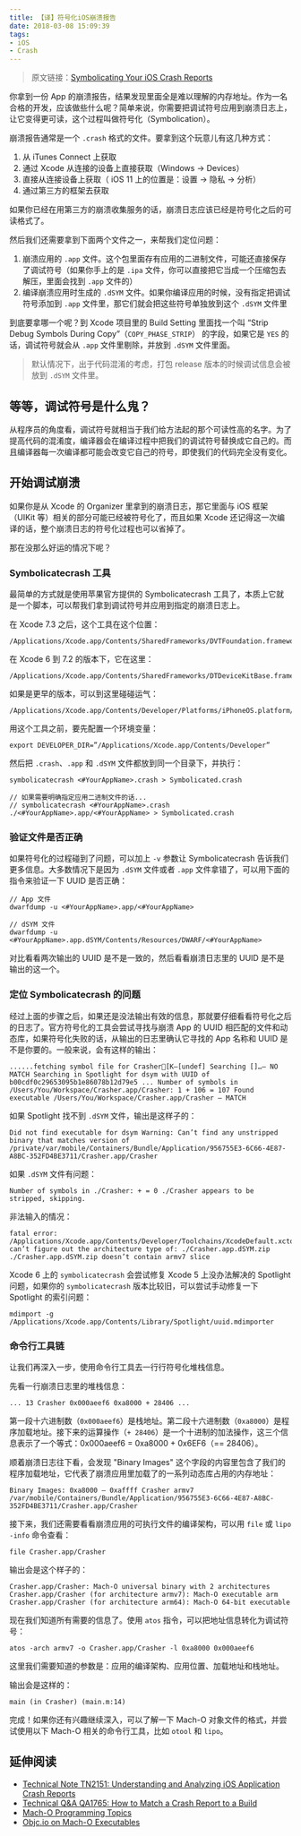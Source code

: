 ```yaml
---
title: 【译】符号化iOS崩溃报告
date: 2018-03-08 15:09:39
tags:
- iOS
- Crash
---
```


> 原文链接：[Symbolicating Your iOS Crash Reports]( https://possiblemobile.com/2015/03/symbolicating-your-ios-crash-reports/)

你拿到一份 App 的崩溃报告，结果发现里面全是难以理解的内存地址。作为一名合格的开发，应该做些什么呢？简单来说，你需要把调试符号应用到崩溃日志上，让它变得更可读，这个过程叫做符号化（Symbolication）。

<!-- more -->

崩溃报告通常是一个 `.crash` 格式的文件。要拿到这个玩意儿有这几种方式：

1. 从 iTunes Connect 上获取
2. 通过 Xcode 从连接的设备上直接获取（Windows -> Devices）
3. 直接从连接设备上获取（ iOS 11 上的位置是：设置 -> 隐私 -> 分析）
4. 通过第三方的框架去获取

如果你已经在用第三方的崩溃收集服务的话，崩溃日志应该已经是符号化之后的可读格式了。



然后我们还需要拿到下面两个文件之一，来帮我们定位问题：

1. 崩溃应用的 `.app` 文件。这个包里面存有应用的二进制文件，可能还直接保存了调试符号（如果你手上的是 `.ipa` 文件，你可以直接把它当成一个压缩包去解压，里面会找到 `.app` 文件的）
2. 编译崩溃应用时生成的 `.dSYM` 文件。如果你编译应用的时候，没有指定把调试符号添加到 `.app` 文件里，那它们就会把这些符号单独放到这个 `.dSYM` 文件里



到底要拿哪一个呢？到 Xcode 项目里的 Build Setting 里面找一个叫 “Strip Debug Symbols During Copy”（`COPY_PHASE_STRIP`） 的字段，如果它是 `YES` 的话，调试符号就会从 `.app` 文件里剔除，并放到 `.dSYM` 文件里面。

> 默认情况下，出于代码混淆的考虑，打包 release 版本的时候调试信息会被放到 `.dSYM` 文件里。



## 等等，调试符号是什么鬼？

从程序员的角度看，调试符号就相当于我们给方法起的那个可读性高的名字。为了提高代码的混淆度，编译器会在编译过程中把我们的调试符号替换成它自己的。而且编译器每一次编译都可能会改变它自己的符号，即使我们的代码完全没有变化。



## 开始调试崩溃

如果你是从 Xcode 的 Organizer 里拿到的崩溃日志，那它里面与 iOS 框架（UIKit 等）相关的部分可能已经被符号化了，而且如果 Xcode 还记得这一次编译的话，整个崩溃日志的符号化过程也可以省掉了。

那在没那么好运的情况下呢？



### Symbolicatecrash 工具

最简单的方式就是使用苹果官方提供的 Symbolicatecrash 工具了，本质上它就是一个脚本，可以帮我们拿到调试符号并应用到指定的崩溃日志上。



在 Xcode 7.3 之后，这个工具在这个位置：

```
/Applications/Xcode.app/Contents/SharedFrameworks/DVTFoundation.framework/Versions/A/Resources/symbolicatecrash
```



在 Xcode 6 到 7.2 的版本下，它在这里：

```
/Applications/Xcode.app/Contents/SharedFrameworks/DTDeviceKitBase.framework/Versions/Current/Resources/symbolicatecrash
```



如果是更早的版本，可以到这里碰碰运气：

```
/Applications/Xcode.app/Contents/Developer/Platforms/iPhoneOS.platform/Developer/Library/PrivateFrameworks/DTDeviceKitBase.framework/Versions/Current/Resources/symbolicatecrash
```



用这个工具之前，要先配置一个环境变量：

```
export DEVELOPER_DIR=”/Applications/Xcode.app/Contents/Developer”
```



然后把 `.crash`、`.app` 和 `.dSYM` 文件都放到同一个目录下，并执行：

```
symbolicatecrash <#YourAppName>.crash > Symbolicated.crash

// 如果需要明确指定应用二进制文件的话...
// symbolicatecrash <#YourAppName>.crash ./<#YourAppName>.app/<#YourAppName> > Symbolicated.crash
```



### 验证文件是否正确

如果符号化的过程碰到了问题，可以加上 `-v` 参数让 Symbolicatecrash 告诉我们更多信息。大多数情况下是因为 `.dSYM` 文件或者 `.app` 文件拿错了，可以用下面的指令来验证一下 UUID 是否正确：

```
// App 文件
dwarfdump -u <#YourAppName>.app/<#YourAppName>

// dSYM 文件
dwarfdump -u <#YourAppName>.app.dSYM/Contents/Resources/DWARF/<#YourAppName>
```

对比看看两次输出的 UUID 是不是一致的，然后看看崩溃日志里的 UUID 是不是输出的这一个。



### 定位 Symbolicatecrash 的问题

经过上面的步骤之后，如果还是没法输出有效的信息，那就要仔细看看符号化之后的日志了。官方符号化的工具会尝试寻找与崩溃 App 的 UUID 相匹配的文件和动态库，如果符号化失败的话，从输出的日志里确认它寻找的 App 名称和 UUID 是不是你要的。一般来说，会有这样的输出：

```
......fetching symbol file for Crasher[K–[undef] Searching []…– NO MATCH Searching in Spotlight for dsym with UUID of b00cdf0c29653095b1e86078b12d79e5 ... Number of symbols in /Users/You/Workspace/Crasher.app/Crasher: 1 + 106 = 107 Found executable /Users/You/Workspace/Crasher.app/Crasher — MATCH
```



如果 Spotlight 找不到 `.dSYM` 文件，输出是这样子的：

```
Did not find executable for dsym Warning: Can’t find any unstripped binary that matches version of /private/var/mobile/Containers/Bundle/Application/956755E3-6C66-4E87-A8BC-352FD4BE3711/Crasher.app/Crasher
```



如果 `.dSYM` 文件有问题：

```
Number of symbols in ./Crasher: + = 0 ./Crasher appears to be stripped, skipping.
```



非法输入的情况：

```
fatal error: /Applications/Xcode.app/Contents/Developer/Toolchains/XcodeDefault.xctoolchain/usr/bin/lipo: can’t figure out the architecture type of: ./Crasher.app.dSYM.zip ./Crasher.app.dSYM.zip doesn’t contain armv7 slice
```



Xcode 6 上的 `symbolicatecrash` 会尝试修复 Xcode 5 上没办法解决的 Spotlight 问题，如果你的 `symbolicatecrash` 版本比较旧，可以尝试手动修复一下 Spotlight 的索引问题：

```
mdimport -g /Applications/Xcode.app/Contents/Library/Spotlight/uuid.mdimporter
```



### 命令行工具链

让我们再深入一步，使用命令行工具去一行行符号化堆栈信息。

先看一行崩溃日志里的堆栈信息：

```
... 13 Crasher 0x000aeef6 0xa8000 + 28406 ...
```



第一段十六进制数（`0x000aeef6`）是栈地址。第二段十六进制数（`0xa8000`）是程序加载地址。接下来的运算操作（`+ 28406`）是一个十进制的加法操作，这三个信息表示了一个等式：0x000aeef6 = 0xa8000 + 0x6EF6（== 28406）。

顺着崩溃日志往下看，会发现 "Binary Images" 这个字段的内容里包含了我们的程序加载地址，它代表了崩溃应用里加载了的一系列动态库占用的内存地址：

```
Binary Images: 0xa8000 – 0xaffff Crasher armv7 /var/mobile/Containers/Bundle/Application/956755E3-6C66-4E87-A8BC-352FD4BE3711/Crasher.app/Crasher
```



接下来，我们还需要看看崩溃应用的可执行文件的编译架构，可以用 `file` 或 `lipo -info` 命令查看：

```
file Crasher.app/Crasher
```



输出会是这个样子的：

```
Crasher.app/Crasher: Mach-O universal binary with 2 architectures Crasher.app/Crasher (for architecture armv7): Mach-O executable arm Crasher.app/Crasher (for architecture arm64): Mach-O 64-bit executable
```



现在我们知道所有需要的信息了。使用 `atos` 指令，可以把地址信息转化为调试符号：

```
atos -arch armv7 -o Crasher.app/Crasher -l 0xa8000 0x000aeef6
```

这里我们需要知道的参数是：应用的编译架构、应用位置、加载地址和栈地址。



输出会是这样的：

```
main (in Crasher) (main.m:14)
```



完成！如果你还有兴趣继续深入，可以了解一下 Mach-O 对象文件的格式，并尝试使用以下 Mach-O 相关的命令行工具，比如 `otool` 和 `lipo`。



## 延伸阅读

- [Technical Note TN2151: Understanding and Analyzing iOS Application Crash Reports](https://developer.apple.com/library/ios/technotes/tn2151/_index.html#//apple_ref/doc/uid/DTS40008184)
- [Technical Q&A QA1765: How to Match a Crash Report to a Build](https://developer.apple.com/library/ios/qa/qa1765/_index.html#//apple_ref/doc/uid/DTS40012196)
- [Mach-O Programming Topics](https://developer.apple.com/library/mac/documentation/DeveloperTools/Conceptual/MachOTopics/0-Introduction/introduction.html)
- [Objc.io on Mach-O Executables](http://www.objc.io/issue-6/mach-o-executables.html)
